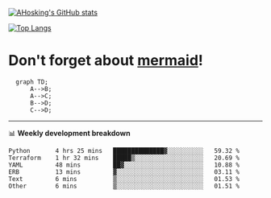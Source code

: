[![AHosking's GitHub stats](https://github-readme-stats.vercel.app/api?username=ahosking&count_private=true&show_icons=true&theme=onedark&hide_rank=true&include_all_commits=true)](https://github.com/ahosking)

[![Top Langs](https://github-readme-stats.vercel.app/api/top-langs/?username=ahosking&layout=compact&theme=onedark)](https://github.com/ahosking)


# Don't forget about [mermaid](https://github.blog/2022-02-14-include-diagrams-markdown-files-mermaid/)!

```mermaid
  graph TD;
      A-->B;
      A-->C;
      B-->D;
      C-->D;
```
-------

📊 **Weekly development breakdown**

<!--START_SECTION:waka-->

```text
Python       4 hrs 25 mins   ██████████████▓░░░░░░░░░░   59.32 %
Terraform    1 hr 32 mins    █████▒░░░░░░░░░░░░░░░░░░░   20.69 %
YAML         48 mins         ██▓░░░░░░░░░░░░░░░░░░░░░░   10.88 %
ERB          13 mins         ▓░░░░░░░░░░░░░░░░░░░░░░░░   03.11 %
Text         6 mins          ▒░░░░░░░░░░░░░░░░░░░░░░░░   01.53 %
Other        6 mins          ▒░░░░░░░░░░░░░░░░░░░░░░░░   01.51 %
```

<!--END_SECTION:waka-->
